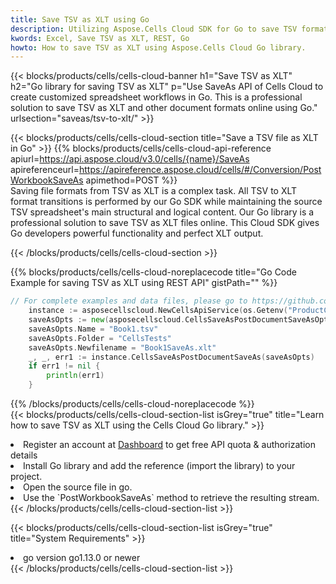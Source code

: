 ```yaml
---
title: Save TSV as XLT using Go 
description: Utilizing Aspose.Cells Cloud SDK for Go to save TSV format file as XLT format file. 
kwords: Excel, Save TSV as XLT, REST, Go
howto: How to save TSV as XLT using Aspose.Cells Cloud Go library.
---
```



{{< blocks/products/cells/cells-cloud-banner h1="Save TSV as XLT" h2="Go library for saving TSV as XLT" p="Use SaveAs API of Cells Cloud to create customized spreadsheet workflows in Go. This is a professional solution to save TSV as XLT and other document formats online using Go." urlsection="saveas/tsv-to-xlt/" >}}

{{< blocks/products/cells/cells-cloud-section  title="Save a TSV file as XLT in Go" >}}
{{% blocks/products/cells/cells-cloud-api-reference  apiurl=https://api.aspose.cloud/v3.0/cells/{name}/SaveAs  apireferenceurl=https://apireference.aspose.cloud/cells/#/Conversion/PostWorkbookSaveAs  apimethod=POST %}}
<br/>
Saving file formats from TSV as XLT is a complex task. All TSV to XLT format transitions is performed by our Go SDK while maintaining the source TSV spreadsheet's main structural and logical content. Our Go library is a professional solution to save TSV as XLT files online. This Cloud SDK gives Go developers powerful functionality and perfect XLT output.

{{< /blocks/products/cells/cells-cloud-section >}}

{{% blocks/products/cells/cells-cloud-noreplacecode title="Go Code Example for saving TSV as XLT using REST API" gistPath="" %}}
  
```go
// For complete examples and data files, please go to https://github.com/aspose-cells-cloud/aspose-cells-cloud-go/
    instance := asposecellscloud.NewCellsApiService(os.Getenv("ProductClientId"), os.Getenv("ProductClientSecret"))
    saveAsOpts := new(asposecellscloud.CellsSaveAsPostDocumentSaveAsOpts)
    saveAsOpts.Name = "Book1.tsv"
    saveAsOpts.Folder = "CellsTests"
    saveAsOpts.Newfilename = "Book1SaveAs.xlt"
    _, _, err1 := instance.CellsSaveAsPostDocumentSaveAs(saveAsOpts)
    if err1 != nil {
	    println(err1)
    }
```
  
{{% /blocks/products/cells/cells-cloud-noreplacecode  %}}
<br/>
{{< blocks/products/cells/cells-cloud-section-list isGrey="true"  title="Learn how to save TSV as XLT using the Cells Cloud Go library." >}}
<li>Register an account at <a href="https://dashboard.aspose.cloud/">Dashboard</a> to get free API quota & authorization details</li>
<li>Install Go library and add the reference (import the library) to your project.</li>
<li>Open the source file in go.</li>
<li>Use the `PostWorkbookSaveAs` method to retrieve the resulting stream.</li>
{{< /blocks/products/cells/cells-cloud-section-list >}}

{{< blocks/products/cells/cells-cloud-section-list isGrey="true"  title="System Requirements" >}}
<li>go version go1.13.0 or newer</li>
{{< /blocks/products/cells/cells-cloud-section-list >}}

